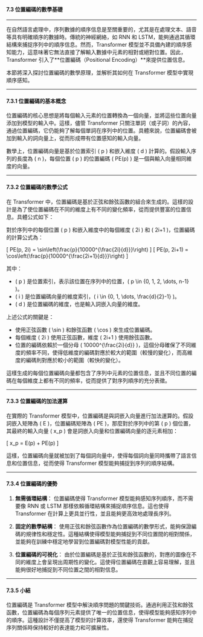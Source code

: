 #### **7.3 位置編碼的數學基礎**

---

在自然語言處理中，序列數據的順序信息是至關重要的，尤其是在處理文本、語音等具有明確順序的數據時。傳統的神經網絡，如 RNN 和 LSTM，能夠通過其循環結構來捕捉序列中的順序信息。然而，Transformer 模型並不具備內建的順序感知能力，這意味著它無法直接了解輸入數據中元素的相對或絕對位置。因此，Transformer 引入了**位置編碼（Positional Encoding）**來提供位置信息。

本節將深入探討位置編碼的數學原理，並解析其如何在 Transformer 模型中實現順序感知。

---

#### **7.3.1 位置編碼的基本概念**

位置編碼的核心思想是將每個輸入元素的位置轉換為一個向量，並將這些位置向量添加到模型的輸入中。這樣，儘管 Transformer 只關注單詞（或子詞）的內容，通過位置編碼，它仍能夠了解每個單詞在序列中的位置。具體來說，位置編碼會被加到輸入的詞向量上，從而形成帶有位置感知的輸入向量。

數學上，位置編碼向量是基於位置索引 \( p \) 和嵌入維度 \( d \) 計算的。假設輸入序列的長度為 \( n \)，每個位置 \( p \) 的位置編碼 \( PE(p) \) 是一個與輸入向量相同維度的向量。

---

#### **7.3.2 位置編碼的數學公式**

在 Transformer 中，位置編碼是基於正弦和餘弦函數的組合來生成的。這樣的設計是為了使位置編碼在不同的維度上有不同的變化頻率，從而提供豐富的位置信息。具體公式如下：

對於序列中的每個位置 \( p \) 和嵌入維度中的每個維度 \( 2i \) 和 \( 2i+1 \)，位置編碼的計算公式為：

\[
PE(p, 2i) = \sin\left(\frac{p}{10000^{\frac{2i}{d}}}\right)
\]
\[
PE(p, 2i+1) = \cos\left(\frac{p}{10000^{\frac{2i+1}{d}}}\right)
\]

其中：
- \( p \) 是位置索引，表示該位置在序列中的位置，\( p \in \{0, 1, 2, \dots, n-1\} \)。
- \( i \) 是位置編碼向量的維度索引，\( i \in \{0, 1, \dots, \frac{d}{2}-1\} \)。
- \( d \) 是位置編碼的維度，也是輸入詞嵌入向量的維度。

上述公式的關鍵是：
- 使用正弦函數 \( \sin \) 和餘弦函數 \( \cos \) 來生成位置編碼。
- 每個維度 \( 2i \) 使用正弦函數，維度 \( 2i+1 \) 使用餘弦函數。
- 位置的編碼依賴於一個分母 \( 10000^{\frac{2i}{d}} \)，這個分母確保了不同維度的頻率不同，使得低維度的編碼對應於較大的範圍（較慢的變化），而高維度的編碼則對應於較小的範圍（較快的變化）。

這樣生成的每個位置編碼向量都包含了序列中元素的位置信息，並且不同位置的編碼在每個維度上都有不同的頻率，從而提供了對序列順序的充分表徵。

---

#### **7.3.3 位置編碼的加法運算**

在實際的 Transformer 模型中，位置編碼是與詞嵌入向量進行加法運算的。假設詞嵌入矩陣為 \( E \)，位置編碼矩陣為 \( PE \)，那麼對於序列中的第 \( p \) 個位置，其最終的輸入向量 \( x_p \) 會是詞嵌入向量和位置編碼向量的逐元素相加：

\[
x_p = E(p) + PE(p)
\]

這樣，位置編碼向量就被加到了每個詞向量中，使得每個詞向量同時攜帶了語言信息和位置信息，從而使得 Transformer 模型能夠捕捉到序列的順序結構。

---

#### **7.3.4 位置編碼的優勢**

1. **無需循環結構**：
   位置編碼使得 Transformer 模型能夠感知序列順序，而不需要像 RNN 或 LSTM 那樣依賴循環結構來捕捉順序信息。這也使得 Transformer 在計算上更具並行性，並且能夠更高效地處理長序列。

2. **固定的數學結構**：
   使用正弦和餘弦函數作為位置編碼的數學形式，能夠保證編碼的規律性和穩定性。這種結構使得模型能夠捕捉到不同位置間的相對關係，並能夠在訓練中穩定地學習到位置編碼對模型性能的貢獻。

3. **位置編碼的可視化**：
   由於位置編碼是基於正弦和餘弦函數的，對應的圖像在不同的維度上會呈現出周期性的變化。這使得位置編碼在直觀上容易理解，並且能夠很好地捕捉到不同位置之間的相對信息。

---

#### **7.3.5 小結**

位置編碼是 Transformer 模型中解決順序問題的關鍵技術。通過利用正弦和餘弦函數，位置編碼為每個序列元素提供了唯一的位置信息，使得模型能夠感知序列中的順序。這種設計不僅提高了模型的計算效率，還使得 Transformer 能夠在捕捉序列關係時保持較好的表達能力和可擴展性。